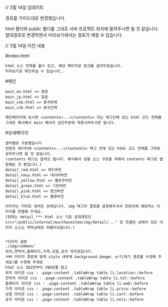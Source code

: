 // 3월 14일 업데이트

경로를 가이드대로 변경했습니다.

html 폴더와
public 폴더를 그대로 서버 프로젝트 위치에 올려주시면 될 것 같습니다.
절대경로로 변경하면서 미리보기에서는 경로가 깨질 수 있습니다.


// 3월 14일 이전 내용

#index.html

    html 소스 전체를 볼수 있고, 해당 페이지로 링크를 걸어두었습니다.   
    미리보기로 확인하실 수 있습니다,.

#메인

    main_en.html => 영문   
    main_jp.html => 일문   
    main_cnb.html => 중국번체   
    main_cnk.html => 중국간체   

    메인페이지에 보시면 <contents>...</contents> 라는 태그안에 있는 html 코드 전체를 그대로 복사해서 main 페이지 상단부분에 적용시켜주시면 됩니다. 

#상세페이지

    컬러별로 구분했습니다   
    컨텐츠 에디터에 <contents>...</contents> 태그 안에 있는 html 코드 전체를 그대로 넣어주시면 될 것 같습니다.
    (contents 태그는 없어도 됩니다. 복사해서 넣을 소스 구분을 위해서 contents 태그로 랩핑해둔 것 뿐입니다.)
    detail_red.html => 레드버전   
    detail_navy.html => 네이비버전   
    detail_yellow.html => 옐로우버전   
    detail_green.html => 그린버전   
    detail_pink.html => 핑크버전   
    detail_blue.html => 블루버전   

    이미지는 더미로 넣어둔 상태입니다. img 태그의 경로를 설정해주셔서 컨텐츠에 해당하는 이미지를 연결해 주세요.   
    (현재는 detail_***.html 소스 기준 상대경로인 src="/public/internal/musthaveitem/img/detail/..." 로 연결된 상태라 모든 이미지 소스는 엑박상태로 퍼블리싱됩니다.)


    *이미지 설명   
    ./img/common/
    위치,연락처,홈페이지,가격,상점,공지 아이콘입니다.   
    서버 이미지 경로에 맞게 style 내부에 background-image: url(여기 경로를 수정해 주세요)를 수정해 주세요   
    html 소스 381번부터 396번줄 참고    
    위치 아이콘 css : .page-content .tableWrap table li.location::before   
    연락처 아이콘 css : .page-content .tableWrap table li.tel::before   
    홈페이지 아이콘 css : .page-content .tableWrap table li.web::before   
    가격 아이콘 css : .page-content .tableWrap table li.price::before   
    상점 아이콘 css : .page-content .tableWrap table li.cart::before   
    공지 아이콘 css : .page-content .tableWrap table li.noti::before   






